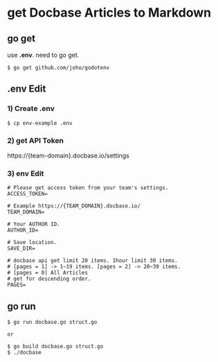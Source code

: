 # get Docbase Articles to Markdown

## go get

use **.env**. need to go get.

```
$ go get github.com/joho/godotenv
```

## .env Edit

### 1) Create .env
```
$ cp env-example .env
```

### 2) get API Token

https://{team-domain}.docbase.io/settings

### 3) env Edit

```
# Please get access token from your team's settings.
ACCESS_TOKEN=

# Example https://{TEAM_DOMAIN}.docbase.io/
TEAM_DOMAIN=

# Your AUTHOR ID.
AUTHOR_ID=

# Save location.
SAVE_DIR=

# docbase api get limit 20 items. 1hour limit 30 items.
# [pages = 1] -> 1~19 items. [pages = 2] -> 20~39 items.
# [pages = 0] All Articles
# get for descending order.
PAGES=
```

## go run

```
$ go run docbase.go struct.go

or 

$ go build docbase.go struct.go
$ ./docbase
```

